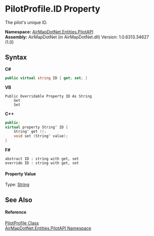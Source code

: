 # PilotProfile.ID Property 
 

The pilot's unique ID.

**Namespace:**&nbsp;<a href="N_AirMapDotNet_Entities_PilotAPI">AirMapDotNet.Entities.PilotAPI</a><br />**Assembly:**&nbsp;AirMapDotNet (in AirMapDotNet.dll) Version: 1.0.6313.34627 (1.0)

## Syntax

**C#**<br />
``` C#
public virtual string ID { get; set; }
```

**VB**<br />
``` VB
Public Overridable Property ID As String
	Get
	Set
```

**C++**<br />
``` C++
public:
virtual property String^ ID {
	String^ get ();
	void set (String^ value);
}
```

**F#**<br />
``` F#
abstract ID : string with get, set
override ID : string with get, set
```


#### Property Value
Type: <a href="http://msdn2.microsoft.com/en-us/library/s1wwdcbf" target="_blank">String</a>

## See Also


#### Reference
<a href="T_AirMapDotNet_Entities_PilotAPI_PilotProfile">PilotProfile Class</a><br /><a href="N_AirMapDotNet_Entities_PilotAPI">AirMapDotNet.Entities.PilotAPI Namespace</a><br />